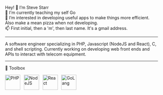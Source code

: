Hey! 👋 I’m Steve Starr<br>
🌱 I'm currently teaching my self Go<br>
👀 I’m interested in developing useful apps to make things more efficient.  Also make a mean pizza when not developing.<br>
📫 First initial, then a 'm', then last name.  It's a gmail address.<br>

<hr>

A software engineer specializing in PHP, Javascript (NodeJS and React), C, and shell scripting.  Currently working on developing web front ends and APIs to interact with telecom equipment.

<hr>

🧰 Toolbox

<img src="https://cdn.worldvectorlogo.com/logos/php-1.svg" alt="PHP" width="50" height="50"/>&nbsp;&nbsp;&nbsp;<img src="https://cdn.worldvectorlogo.com/logos/nodejs-1.svg" alt="NodeJS" width="50" height="50"/>&nbsp;&nbsp;&nbsp;<img src="https://cdn.worldvectorlogo.com/logos/react-2.svg" alt="React" width="50" height="50"/>&nbsp;&nbsp;&nbsp;<img src="https://cdn.worldvectorlogo.com/logos/go-8.svg" alt="GoLang" width="50" height="50" />
